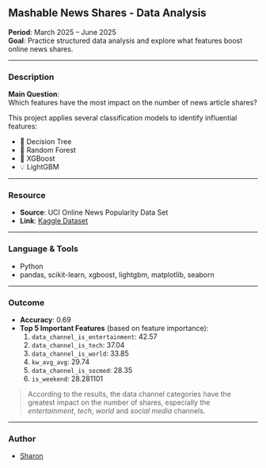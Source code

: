 ##  Mashable News Shares - Data Analysis
**Period**: March 2025 – June 2025  
**Goal**: Practice structured data analysis and explore what features boost online news shares.

---

### Description
**Main Question**:  
Which features have the most impact on the number of news article shares?

This project applies several classification models to identify influential features:

- 🌳 Decision Tree  
- 🌲 Random Forest  
- 🚀 XGBoost  
- 💡 LightGBM

---

### Resource
- **Source**: UCI Online News Popularity Data Set  
- **Link**: [Kaggle Dataset](https://www.kaggle.com/datasets/thehapyone/uci-online-news-popularity-data-set/data?select=OnlineNewsPopularity.csv)

---

### Language & Tools
* Python
* pandas, scikit-learn, xgboost, lightgbm, matplotlib, seaborn

---

### Outcome
* **Accuracy**: 0.69 
* **Top 5 Important Features** (based on feature importance):
  1. `data_channel_is_entertainment`: 42.57 
  2. `data_channel_is_tech`: 37.04
  3. `data_channel_is_world`: 33.85
  4. `kw_avg_avg`: 29.74
  5. `data_channel_is_socmed`: 28.35
  6. `is_weekend`: 28.281101

> According to the results, the data channel categories have the greatest impact on the number of shares, especially the *entertainment*, *tech*, *world* and *social media* channels.

---

### Author

- [Sharon](https://github.com/hchh6453)
